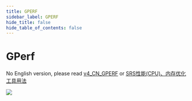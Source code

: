 ```yaml
---
title: GPERF
sidebar_label: GPERF
hide_title: false
hide_table_of_contents: false
---
```


# GPerf

No English version, please read [v4_CN_GPERF](./gperf) or [SRS性能(CPU)、内存优化工具用法](https://www.jianshu.com/p/6d4a89359352)

![](https://ossrs.net/gif/v1/sls.gif?site=ossrs.io&path=/lts/doc-en-4/doc/gperf)


